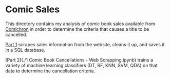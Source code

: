 # Comic Sales

This directory contains my analysis of comic book sales available from [Comichron](http://www.comichron.com/monthlycomicssales.html) in order to determine the criteria that causes a title to be cancelled.

[Part 1](https://github.com/christopherpease/ComicSales/blob/50b0ce84eb0b37a285bc578e564eeaf09a90dd6c/1%20Comic%20Book%20Cancellations%20-%20Web%20Scrapping.ipynb) scrapes sales information from the website, cleans it up, and saves it in a SQL database.

[Part 2](./1 Comic Book Cancellations - Web Scrapping.ipynb) trains a variety of machine learning classifiers (DT, RF, KNN, SVM, QDA) on that data to determine the cancellation criteria.
